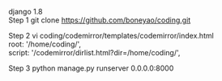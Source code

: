 django 1.8<Br/>
Step 1 git clone https://github.com/boneyao/coding.git<Br/>

Step 2  vi coding/codemirror/templates/codemirror/index.html<Br/>
    root: '/home/coding/',<Br/>
    script: '/codemirror/dirlist.html?dir=/home/coding/',<Br/>

Step 3 python manage.py runserver 0.0.0.0:8000 <Br/>


